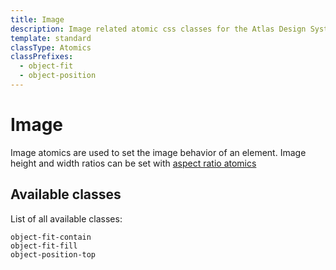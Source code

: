 ```yaml
---
title: Image
description: Image related atomic css classes for the Atlas Design System
template: standard
classType: Atomics
classPrefixes:
  - object-fit
  - object-position
---
```


# Image

Image atomics are used to set the image behavior of an element. Image height and width ratios can be set with [aspect ratio atomics](./aspect-ratio.md)

## Available classes

List of all available classes:

```atomics-filter
object-fit-contain
object-fit-fill
object-position-top
```
